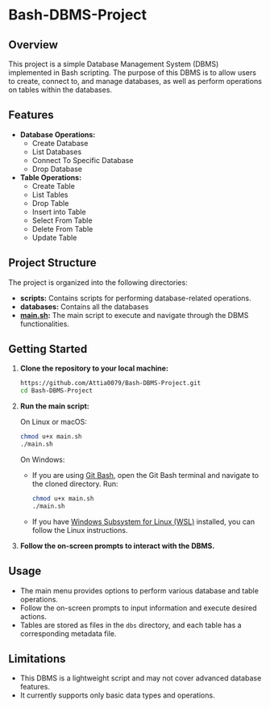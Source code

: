 # Bash-DBMS-Project

## Overview


This project is a simple Database Management System (DBMS) implemented in Bash scripting. The purpose of this DBMS is to allow users to create, connect to, and manage databases, as well as perform operations on tables within the databases.

## Features


- **Database Operations:**
    - Create Database
    - List Databases
    - Connect To Specific Database
    - Drop Database
- **Table Operations:**
    - Create Table
    - List Tables
    - Drop Table
    - Insert into Table
    - Select From Table
    - Delete From Table
    - Update Table

## Project Structure


The project is organized into the following directories:

- **scripts:** Contains scripts for performing database-related operations.
- **databases:** Contains all the databases
- **[main.sh](http://main.sh/):** The main script to execute and navigate through the DBMS functionalities.

## Getting Started

1. **Clone the repository to your local machine:**
    
    ```bash
    https://github.com/Attia0079/Bash-DBMS-Project.git
    cd Bash-DBMS-Project
    
    ```
    
2. **Run the main script:**
    
    On Linux or macOS:
    
    ```bash
    chmod u+x main.sh
    ./main.sh
    
    ```
    
    On Windows:
    
    - If you are using [Git Bash](https://gitforwindows.org/), open the Git Bash terminal and navigate to the cloned directory. Run:
        
        ```bash
        chmod u+x main.sh
        ./main.sh
        
        ```
        
    - If you have [Windows Subsystem for Linux (WSL)](https://docs.microsoft.com/en-us/windows/wsl/install) installed, you can follow the Linux instructions.
3. **Follow the on-screen prompts to interact with the DBMS.**

## Usage

- The main menu provides options to perform various database and table operations.
- Follow the on-screen prompts to input information and execute desired actions.
- Tables are stored as files in the `dbs` directory, and each table has a corresponding metadata file.

## Limitations

- This DBMS is a lightweight script and may not cover advanced database features.
- It currently supports only basic data types and operations.
